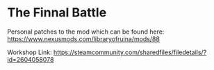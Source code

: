 # The Finnal Battle
Personal patches to the mod which can be found here:
<https://www.nexusmods.com/libraryofruina/mods/88>

Workshop Link: <https://steamcommunity.com/sharedfiles/filedetails/?id=2604058078>
